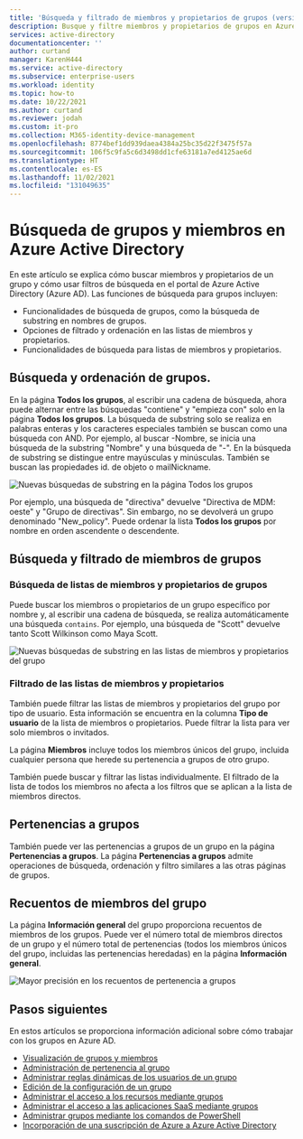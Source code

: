 ```yaml
---
title: 'Búsqueda y filtrado de miembros y propietarios de grupos (versión preliminar): Azure Active Directory | Microsoft Docs'
description: Busque y filtre miembros y propietarios de grupos en Azure Portal.
services: active-directory
documentationcenter: ''
author: curtand
manager: KarenH444
ms.service: active-directory
ms.subservice: enterprise-users
ms.workload: identity
ms.topic: how-to
ms.date: 10/22/2021
ms.author: curtand
ms.reviewer: jodah
ms.custom: it-pro
ms.collection: M365-identity-device-management
ms.openlocfilehash: 8774bef1dd939daea4384a25bc35d22f3475f57a
ms.sourcegitcommit: 106f5c9fa5c6d3498dd1cfe63181a7ed4125ae6d
ms.translationtype: HT
ms.contentlocale: es-ES
ms.lasthandoff: 11/02/2021
ms.locfileid: "131049635"
---
```

# <a name="search-groups-and-members-in-azure-active-directory"></a>Búsqueda de grupos y miembros en Azure Active Directory

En este artículo se explica cómo buscar miembros y propietarios de un grupo y cómo usar filtros de búsqueda en el portal de Azure Active Directory (Azure AD). Las funciones de búsqueda para grupos incluyen:

- Funcionalidades de búsqueda de grupos, como la búsqueda de substring en nombres de grupos.
- Opciones de filtrado y ordenación en las listas de miembros y propietarios.
- Funcionalidades de búsqueda para listas de miembros y propietarios.

## <a name="group-search-and-sort"></a>Búsqueda y ordenación de grupos.

En la página **Todos los grupos**, al escribir una cadena de búsqueda, ahora puede alternar entre las búsquedas "contiene" y "empieza con" solo en la página **Todos los grupos**. La búsqueda de substring solo se realiza en palabras enteras y los caracteres especiales también se buscan como una búsqueda con AND. Por ejemplo, al buscar -Nombre, se inicia una búsqueda de la substring "Nombre" y una búsqueda de "-". En la búsqueda de substring se distingue entre mayúsculas y minúsculas. También se buscan las propiedades id. de objeto o mailNickname.

![Nuevas búsquedas de substring en la página Todos los grupos](./media/groups-members-owners-search/members-list.png)

Por ejemplo, una búsqueda de "directiva" devuelve "Directiva de MDM: oeste" y "Grupo de directivas". Sin embargo, no se devolverá un grupo denominado "New_policy". Puede ordenar la lista **Todos los grupos** por nombre en orden ascendente o descendente.

## <a name="group-member-search-and-filter"></a>Búsqueda y filtrado de miembros de grupos

### <a name="search-group-member-and-owner-lists"></a>Búsqueda de listas de miembros y propietarios de grupos

Puede buscar los miembros o propietarios de un grupo específico por nombre y, al escribir una cadena de búsqueda, se realiza automáticamente una búsqueda `contains`. Por ejemplo, una búsqueda de "Scott" devuelve tanto Scott Wilkinson como Maya Scott.

![Nuevas búsquedas de substring en las listas de miembros y propietarios del grupo](./media/groups-members-owners-search/groups-search-preview.png)

### <a name="filter-member-and-owner-lists"></a>Filtrado de las listas de miembros y propietarios

También puede filtrar las listas de miembros y propietarios del grupo por tipo de usuario. Esta información se encuentra en la columna **Tipo de usuario** de la lista de miembros o propietarios. Puede filtrar la lista para ver solo miembros o invitados.

La página **Miembros** incluye todos los miembros únicos del grupo, incluida cualquier persona que herede su pertenencia a grupos de otro grupo.

También puede buscar y filtrar las listas individualmente. El filtrado de la lista de todos los miembros no afecta a los filtros que se aplican a la lista de miembros directos.

## <a name="group-memberships"></a>Pertenencias a grupos

También puede ver las pertenencias a grupos de un grupo en la página **Pertenencias a grupos**. La página **Pertenencias a grupos** admite operaciones de búsqueda, ordenación y filtro similares a las otras páginas de grupos.

## <a name="group-member-counts"></a>Recuentos de miembros del grupo

La página **Información general** del grupo proporciona recuentos de miembros de los grupos. Puede ver el número total de miembros directos de un grupo y el número total de pertenencias (todos los miembros únicos del grupo, incluidas las pertenencias heredadas) en la página **Información general**.

![Mayor precisión en los recuentos de pertenencia a grupos](./media/groups-members-owners-search/member-numbers.png)

## <a name="next-steps"></a>Pasos siguientes

En estos artículos se proporciona información adicional sobre cómo trabajar con los grupos en Azure AD.

- [Visualización de grupos y miembros](../fundamentals/active-directory-groups-view-azure-portal.md)
- [Administración de pertenencia al grupo](../fundamentals/active-directory-groups-membership-azure-portal.md)
- [Administrar reglas dinámicas de los usuarios de un grupo](groups-create-rule.md)
- [Edición de la configuración de un grupo](../fundamentals/active-directory-groups-settings-azure-portal.md)
- [Administrar el acceso a los recursos mediante grupos](../fundamentals/active-directory-manage-groups.md)
- [Administrar el acceso a las aplicaciones SaaS mediante grupos](groups-saasapps.md)
- [Administrar grupos mediante los comandos de PowerShell](../enterprise-users/groups-settings-v2-cmdlets.md)
- [Incorporación de una suscripción de Azure a Azure Active Directory](../fundamentals/active-directory-how-subscriptions-associated-directory.md)
